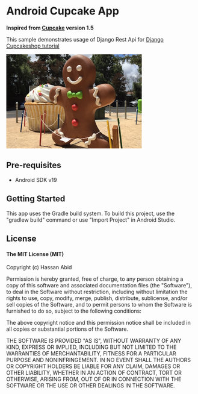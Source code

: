 Android Cupcake App
=====================================
**Inspired from [Cupcake](https://developer.android.com/about/versions/android-1.5.html) version 1.5**

This sample demonstrates usage of Django Rest Api for [Django Cupcakeshop tutorial](https://github.com/DjangoGirlsSeoul/djangocupcakeshop)

![Cupcake](images/android_cup_cake.JPG "")

Pre-requisites
--------------

- Android SDK v19

Getting Started
---------------

This app uses the Gradle build system. To build this project, use the
"gradlew build" command or use "Import Project" in Android Studio.


License
-------

#### The MIT License (MIT)

Copyright (c) Hassan Abid

Permission is hereby granted, free of charge, to any person obtaining a copy of
this software and associated documentation files (the "Software"), to deal in
the Software without restriction, including without limitation the rights to
use, copy, modify, merge, publish, distribute, sublicense, and/or sell copies
of the Software, and to permit persons to whom the Software is furnished to do
so, subject to the following conditions:

The above copyright notice and this permission notice shall be included in all
copies or substantial portions of the Software.

THE SOFTWARE IS PROVIDED "AS IS", WITHOUT WARRANTY OF ANY KIND, EXPRESS OR
IMPLIED, INCLUDING BUT NOT LIMITED TO THE WARRANTIES OF MERCHANTABILITY,
FITNESS FOR A PARTICULAR PURPOSE AND NONINFRINGEMENT. IN NO EVENT SHALL THE
AUTHORS OR COPYRIGHT HOLDERS BE LIABLE FOR ANY CLAIM, DAMAGES OR OTHER
LIABILITY, WHETHER IN AN ACTION OF CONTRACT, TORT OR OTHERWISE, ARISING FROM,
OUT OF OR IN CONNECTION WITH THE SOFTWARE OR THE USE OR OTHER DEALINGS IN THE
SOFTWARE.
